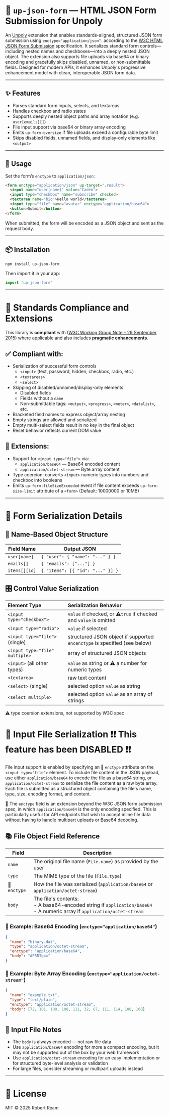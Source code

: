 # 📄 `up-json-form` — HTML JSON Form Submission for Unpoly

An [Unpoly](https://unpoly.com/) extension that enables standards-aligned, structured JSON form submission using `enctype="application/json"`. according to the [W3C HTML JSON Form Submission](https://www.w3.org/TR/html-json-forms/) specification. It serializes standard form controls—including nested names and checkboxes—into a deeply nested JSON object. The extension also supports file uploads via base64 or binary encoding and gracefully skips disabled, unnamed, or non-submittable fields. Designed for modern APIs, it enhances Unpoly's progressive enhancement model with clean, interoperable JSON form data.

---

## ✨ Features

- Parses standard form inputs, selects, and textareas
- Handles checkbox and radio states
- Supports deeply nested object paths and array notation (e.g. `user[emails][]`)
- File input support via base64 or binary array encoding
- Emits `up:form:oversize` if file uploads exceed a configurable byte limit
- Skips disabled fields, unnamed fields, and display-only elements like `<output>`

---

## 🚀 Usage

Set the form’s `enctype` to `application/json`:

```html
<form enctype="application/json" up-target=".result">
  <input name="user[name]" value="Caden">
  <input type="checkbox" name="subscribe" checked>
  <textarea name="bio">Hello world</textarea>
  <input type="file" name="avatar" enctype="application/base64">
  <button>Submit</button>
</form>
```

When submitted, the form will be encoded as a JSON object and sent as the request body.

---

## 📦 Installation

```bash
npm install up-json-form
```

Then import it in your app:

```js
import 'up-json-form'
```

---

# 📐 Standards Compliance and Extensions

This library is **compliant** with ([W3C Working Group Note – 29 September 2015](https://www.w3.org/TR/html-json-forms/)) where applicable and also includes **pragmatic enhancements**.

## ✅ Compliant with:
- Serialization of successful form controls
    - `<input>` (text, password, hidden, checkbox, radio, etc.)
    - `<textareas>`
    - `<select>`
- Skipping of disabled/unnamed/display-only elements
    - Disabled fields
    - Fields without a `name`
    - Non-submittable tags: `<output>`, `<progress>`, `<meter>`, `<datalist>`, etc.
- Bracketed field names to express object/array nesting
- Empty strings are allowed and serialized
- Empty multi-select fields result in no key in the final object
- Reset behavior reflects current DOM value

## 🧩 Extensions:
- Support for `<input type="file">` via:
    - `application/base64` — Base64 encoded content
    - `application/octet-stream` — Byte array content
- Type coercion: converts `<input>` numeric types into numbers and checkbox into booleans
- Emits `up:form:fileSizeExceeded` event if file content exceeds `up-form-size-limit` attribute of a `<form>` (Default: 10000000 or 10MB)

---

# 🧬 Form Serialization Details

## 🔣 Name-Based Object Structure
| Field Name         | Output JSON |
|--------------------|-------------|
| `user[name]`       | `{ "user": { "name": "..." } }` |
| `emails[]`         | `{ "emails": ["..."] }` |
| `items[][id]`      | `{ "items": [{ "id": "..." }] }` |


## 🎛️ Control Value Serialization
| Element Type | Serialization Behavior |
|:--|:--|
| `<input type="checkbox">` | `value` if checked, or ⚠️`true` if checked and `value` is omitted |
| `<input type="radio">` | `value` if selected |
| `<input type="file">` (single) | structured JSON object if supported `encenctype` is specified (see below) |
| `<input type="file" multiple>` | array of structured JSON objects |
| `<input>` (all other types) | `value` as string or ⚠️ a number for numeric types |
| `<textarea>` | raw text content |
| `<select>` (single) | selected option `value` as string |
| `<select multiple>` | selected option `value` as an array of strings |

⚠️ type coersion extensions, not supported by W3C spec


# 📄 Input File Serialization ❗❗ This feature has been DISABLED ❗❗
File input support is enabled by specifying an 🧩 `enctype` attribute on the `<input type="file">` element. To include file content in the JSON payload, use either `application/base64` to encode the file as a base64 string, or `application/octet-stream` to serialize the file content as a raw byte array. Each file is submitted as a structured object containing the file's name, type, size, encoding format, and content. 

🧩 The `enctype` field is an extension beyond the W3C JSON form submission spec, in which `application/base64` is the only encoding specified. This is particularly useful for API endpoints that wish to accept inline file data without having to handle multipart uploads or Base64 decoding.

## 📚 File Object Field Reference

| Field     | Description |
|----------|-------------|
| `name`   | The original file name (`File.name`) as provided by the user |
| `type`   | The MIME type of the file (`File.type`) |
| 🧩 `enctype`| How the file was serialized (`application/base64` or `application/octet-stream`) |
| `body`| The file's contents:<br>- A base64-encoded string if `application/base64`<br>- A numeric array if `application/octet-stream` |

### 📝 Example: Base64 Encoding (`enctype="application/base64"`)

```json
{
  "name": "binary.dat",
  "type": "application/octet-stream",
  "enctype": "application/base64",
  "body": "AP8RIg=="
}
```

### 🤖 Example: Byte Array Encoding (`enctype="application/octet-stream"`)

```json
{
  "name": "example.txt",
  "type": "text/plain",
  "enctype": "application/octet-stream",
  "body": [72, 101, 108, 108, 111, 32, 87, 111, 114, 108, 100]
}
```

## 🧷 Input File Notes

- The `body` is always encoded — not raw file data
- Use `application/base64` encoding for more a compact encoding, but it may not be supported out of the box by your web framework
- Use `application/octet-stream` encoding for an easy implementation or for structured byte-level analysis or validation
- For large files, consider streaming or multipart uploads instead

---

# 📎 License

MIT © 2025 Robert Ream